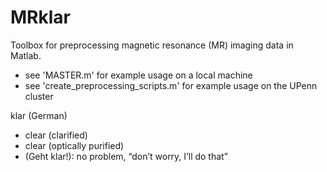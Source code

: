 # MRklar
Toolbox for preprocessing magnetic resonance (MR) imaging data in Matlab. 

- see 'MASTER.m' for example usage on a local machine
- see 'create_preprocessing_scripts.m' for example usage on the UPenn cluster

klar (German)
- clear (clarified)
- clear (optically purified)
- (Geht klar!): no problem, “don’t worry, I’ll do that”
